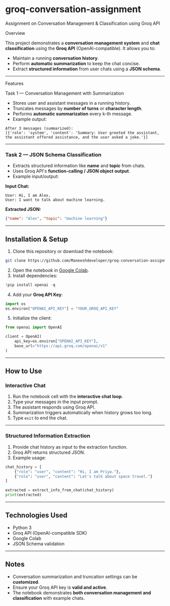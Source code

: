 # groq-conversation-assignment
Assignment on Conversation Management &amp; Classification using Groq API

Overview

This project demonstrates a **conversation management system** and **chat classification** using the **Groq API** (OpenAI-compatible). It allows you to:

* Maintain a running **conversation history**.
* Perform **automatic summarization** to keep the chat concise.
* Extract **structured information** from user chats using a **JSON schema**.

---
 Features

Task 1 — Conversation Management with Summarization

* Stores user and assistant messages in a running history.
* Truncates messages by **number of turns** or **character length**.
* Performs **automatic summarization** every k-th message.
* Example output:

```
After 3 messages (summarized):
[{'role': 'system', 'content': 'Summary: User greeted the assistant, the assistant offered assistance, and the user asked a joke.'}]
```

---

### Task 2 — JSON Schema Classification

* Extracts structured information like **name** and **topic** from chats.
* Uses Groq API's **function-calling / JSON object output**.
* Example input/output:

**Input Chat:**

```
User: Hi, I am Alex.
User: I want to talk about machine learning.
```

**Extracted JSON:**

```json
{"name": "Alex", "topic": "machine learning"}
```

---

## Installation & Setup

1. Clone this repository or download the notebook:

```bash
git clone https://github.com/Maneeshdeveloper/groq-conversation-assignment.git
```

2. Open the notebook in [Google Colab](https://colab.research.google.com).
3. Install dependencies:

```python
!pip install openai -q
```

4. Add your **Groq API Key**:

```python
import os
os.environ["OPENAI_API_KEY"] = "YOUR_GROQ_API_KEY"
```

5. Initialize the client:

```python
from openai import OpenAI

client = OpenAI(
    api_key=os.environ["OPENAI_API_KEY"],
    base_url="https://api.groq.com/openai/v1"
)
```

---

## How to Use

### Interactive Chat

1. Run the notebook cell with the **interactive chat loop**.
2. Type your messages in the input prompt.
3. The assistant responds using Groq API.
4. Summarization triggers automatically when history grows too long.
5. Type `exit` to end the chat.

---

### Structured Information Extraction

1. Provide chat history as input to the extraction function.
2. Groq API returns structured JSON.
3. Example usage:

```python
chat_history = [
    {"role": "user", "content": "Hi, I am Priya."},
    {"role": "user", "content": "Let's talk about space travel."}
]

extracted = extract_info_from_chat(chat_history)
print(extracted)
```

---

## Technologies Used

* Python 3
* Groq API (OpenAI-compatible SDK)
* Google Colab
* JSON Schema validation

---

## Notes

* Conversation summarization and truncation settings can be **customized**.
* Ensure your Groq API key is **valid and active**.
* The notebook demonstrates **both conversation management and classification** with example chats.

